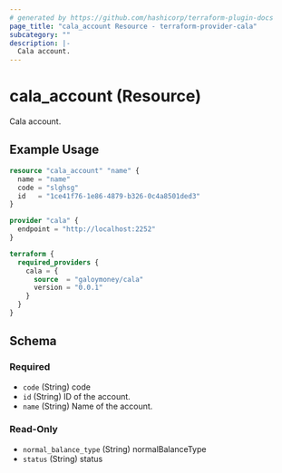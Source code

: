 ```yaml
---
# generated by https://github.com/hashicorp/terraform-plugin-docs
page_title: "cala_account Resource - terraform-provider-cala"
subcategory: ""
description: |-
  Cala account.
---
```


# cala_account (Resource)

Cala account.

## Example Usage

```terraform
resource "cala_account" "name" {
  name = "name"
  code = "slghsg"
  id   = "1ce41f76-1e86-4879-b326-0c4a8501ded3"
}

provider "cala" {
  endpoint = "http://localhost:2252"
}

terraform {
  required_providers {
    cala = {
      source  = "galoymoney/cala"
      version = "0.0.1"
    }
  }
}
```

<!-- schema generated by tfplugindocs -->
## Schema

### Required

- `code` (String) code
- `id` (String) ID of the account.
- `name` (String) Name of the account.

### Read-Only

- `normal_balance_type` (String) normalBalanceType
- `status` (String) status
